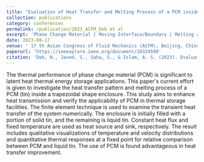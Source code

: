```yaml
---
title: "Evaluation of Heat Transfer and Melting Process of a PCM inside a Trapezoidal Shaped Enclosure"
collection: publications
category: conferences
permalink: /publication/2023_ACFM_Deb et al
excerpt: 'Phase Change Material | Moving Interface/Boundary | Melting and Convection'
date: 2023-08-17
venue: ' 17 th Asian Congress of Fluid Mechanics (ACFM), Beijing, China'
paperurl: 'https://ieeexplore.ieee.org/document/10324590'
citation: 'Deb, N., Javed, S., Saha, S., & Islam, A. S. (2023). Evaluation of heat transfer and melting process of a PCM inside a trapezoidal shape enclosure.'
---
```


The thermal performance of phase change material (PCM) is significant to latent heat thermal energy storage applications. This paper's current effort is given to investigate the heat transfer pattern and melting process of a PCM (tin) inside a trapezoidal shape enclosure. This study aims to enhance heat transmission and verify the applicability of PCM in thermal storage facilities. The finite element technique is used to examine the transient heat transfer of the system numerically. The enclosure is initially filled with a portion of solid tin, and the remaining is liquid tin. Constant heat flux and fixed temperature are used as heat source and sink, respectively. The result includes qualitative visualizations of temperature and velocity distributions and quantitative thermal responses at a fixed point for relative comparison between PCM and liquid tin. The use of PCM is found advantageous in heat transfer improvement.